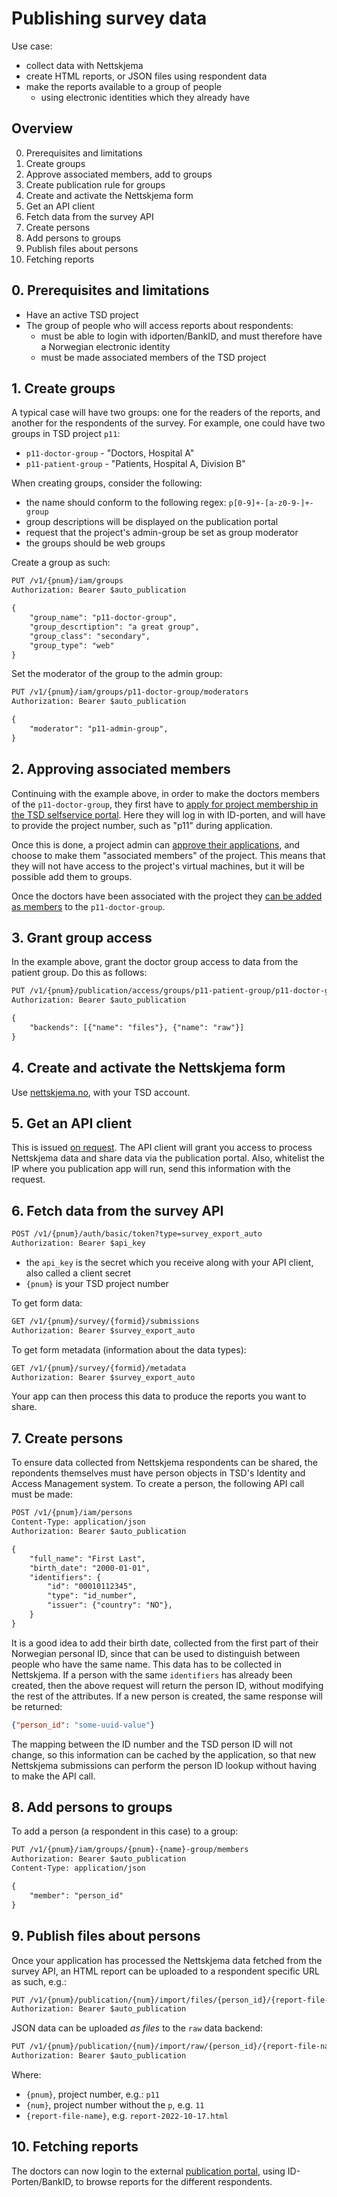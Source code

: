 
# Publishing survey data

Use case:
* collect data with Nettskjema
* create HTML reports, or JSON files using respondent data
* make the reports available to a group of people
  * using electronic identities which they already have


## Overview

0. Prerequisites and limitations
1. Create groups
2. Approve associated members, add to groups
3. Create publication rule for groups
4. Create and activate the Nettskjema form
5. Get an API client
6. Fetch data from the survey API
7. Create persons
8. Add persons to groups
9. Publish files about persons
10. Fetching reports


## 0. Prerequisites and limitations

* Have an active TSD project
* The group of people who will access reports about respondents:
  * must be able to login with idporten/BankID, and must therefore have a Norwegian electronic identity
  * must be made associated members of the TSD project


## 1. Create groups

A typical case will have two groups: one for the readers of the reports, and another for the respondents of the survey. For example, one could have two groups in TSD project `p11`:

* `p11-doctor-group` - "Doctors, Hospital A"
* `p11-patient-group` - "Patients, Hospital A, Division B"

When creating groups, consider the following:

* the name should conform to the following regex: `p[0-9]+-[a-z0-9-]+-group`
* group descriptions will be displayed on the publication portal
* request that the project's admin-group be set as group moderator
* the groups should be web groups

Create a group as such:
```txt
PUT /v1/{pnum}/iam/groups
Authorization: Bearer $auto_publication

{
    "group_name": "p11-doctor-group",
    "group_descrtiption": "a great group",
    "group_class": "secondary",
    "group_type": "web"
}
```

Set the moderator of the group to the admin group:
```txt
PUT /v1/{pnum}/iam/groups/p11-doctor-group/moderators
Authorization: Bearer $auto_publication

{
    "moderator": "p11-admin-group",
}
```

## 2. Approving associated members

Continuing with the example above, in order to make the doctors members of the `p11-doctor-group`, they first have to [apply for project membership in the TSD selfservice portal](https://selfservice.tsd.usit.no/application/). Here they will log in with ID-porten, and will have to provide the project number, such as "p11" during application.

Once this is done, a project admin can [approve their applications](https://selfservice.tsd.usit.no/project/pending-applications), and choose to make them "associated members" of the project. This means that they will not have access to the project's virtual machines, but it will be possible add them to groups.

Once the doctors have been associated with the project they [can be added as members](https://selfservice.tsd.usit.no/project/people-groups) to the `p11-doctor-group`.


## 3. Grant group access

In the example above, grant the doctor group access to data from the patient group. Do this as follows:

```txt
PUT /v1/{pnum}/publication/access/groups/p11-patient-group/p11-doctor-group
Authorization: Bearer $auto_publication

{
    "backends": [{"name": "files"}, {"name": "raw"}]
}
```

## 4. Create and activate the Nettskjema form

Use [nettskjema.no](https://nettskjema.no/), with your TSD account.


## 5. Get an API client

This is issued [on request](https://www.uio.no/english/services/it/research/sensitive-data/contact/). The API client will grant you access to process Nettskjema data and share data via the publication portal. Also, whitelist the IP where you publication app will run, send this information with the request.


## 6. Fetch data from the survey API

```txt
POST /v1/{pnum}/auth/basic/token?type=survey_export_auto
Authorization: Bearer $api_key
```
* the `api_key` is the secret which you receive along with your API client, also called a client secret
* `{pnum}` is your TSD project number

To get form data:
```txt
GET /v1/{pnum}/survey/{formid}/submissions
Authorization: Bearer $survey_export_auto
```

To get form metadata (information about the data types):
```txt
GET /v1/{pnum}/survey/{formid}/metadata
Authorization: Bearer $survey_export_auto
```

Your app can then process this data to produce the reports you want to share.


## 7. Create persons

To ensure data collected from Nettskjema respondents can be shared, the repondents themselves must have person objects in TSD's Identity and Access Management system. To create a person, the following API call must be made:

```txt
POST /v1/{pnum}/iam/persons
Content-Type: application/json
Authorization: Bearer $auto_publication

{
    "full_name": "First Last",
    "birth_date": "2000-01-01",
    "identifiers": {
        "id": "00010112345",
        "type": "id_number",
        "issuer": {"country": "NO"},
    }
}
```
It is a good idea to add their birth date, collected from the first part of their Norwegian personal ID, since that can be used to distinguish between people who have the same name. This data has to be collected in Nettskjema. If a person with the same `identifiers` has already been created, then the above request will return the person ID, without modifying the rest of the attributes. If a new person is created, the same response will be returned:

```json
{"person_id": "some-uuid-value"}
```

The mapping between the ID number and the TSD person ID will not change, so this information can be cached by the application, so that new Nettskjema submissions can perform the person ID lookup without having to make the API call.

## 8. Add persons to groups

To add a person (a respondent in this case) to a group:
```txt
PUT /v1/{pnum}/iam/groups/{pnum}-{name}-group/members
Authorization: Bearer $auto_publication
Content-Type: application/json

{
    "member": "person_id"
}
```

## 9. Publish files about persons

Once your application has processed the Nettskjema data fetched from the survey API, an HTML report can be uploaded to a respondent specific URL as such, e.g.:

```txt
PUT /v1/{pnum}/publication/{num}/import/files/{person_id}/{report-file-name}
Authorization: Bearer $auto_publication
```

JSON data can be uploaded _as files_ to the `raw` data backend:

```txt
PUT /v1/{pnum}/publication/{num}/import/raw/{person_id}/{report-file-name}
Authorization: Bearer $auto_publication
```

Where:

* `{pnum}`, project number, e.g.: `p11`
* `{num}`, project number without the `p`, e.g. `11`
* `{report-file-name}`, e.g. `report-2022-10-17.html`


## 10. Fetching reports

The doctors can now login to the external [publication portal](https://publication.tsd.usit.no/), using ID-Porten/BankID, to browse reports for the different respondents.
